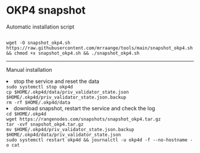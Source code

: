 # OKP4 snapshot

Automatic installation script

<code>
wget -O snapshot_okp4.sh https://raw.githubusercontent.com/mrraange/tools/main/snapshot_okp4.sh && chmod +x snapshot_okp4.sh && ./snapshot_okp4.sh
</code>
<hr>

Manual installation
<li>stop the service and reset the data
<code>
sudo systemctl stop okp4d
cp $HOME/.okp4d/data/priv_validator_state.json $HOME/.okp4d/priv_validator_state.json.backup
rm -rf $HOME/.okp4d/data</code>

<li>download snapshot, restart the service and check the log
<code>
cd $HOME/.okp4d
wget https://rangenodes.com/snapshots/snapshot_okp4.tar.gz
tar -xvf snapshot_okp4.tar.gz
mv $HOME/.okp4d/priv_validator_state.json.backup $HOME/.okp4d/data/priv_validator_state.json
sudo systemctl restart okp4d && journalctl -u okp4d -f --no-hostname -o cat
</code>

